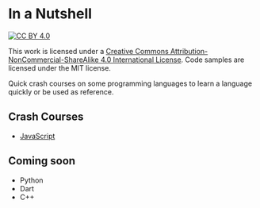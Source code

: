 # In a Nutshell

[![CC BY 4.0][cc-by-image]][cc-by]

This work is licensed under a [Creative Commons Attribution-NonCommercial-ShareAlike 4.0 International License][cc-by].
Code samples are licensed under the MIT license.

Quick crash courses on some programming languages to learn a language quickly or be used as reference.

## Crash Courses
* [JavaScript](https://github.com/sofferjacob/In-a-Nutshell/blob/master/js/js.md)

## Coming soon
* Python
* Dart
* C++


[cc-by]: http://creativecommons.org/licenses/by-nc-sa/4.0/
[cc-by-image]: https://i.creativecommons.org/l/by-nc-sa/4.0/88x31.png
